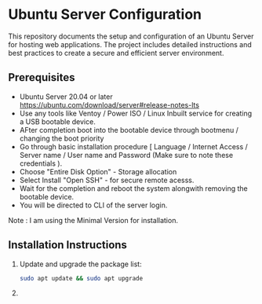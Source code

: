 # Ubuntu Server Configuration 
This repository documents the setup and configuration of an Ubuntu Server for hosting web applications. The project includes detailed instructions and best practices to create a secure and efficient server environment.

## Prerequisites
- Ubuntu Server 20.04 or later
    https://ubuntu.com/download/server#release-notes-lts
- Use any tools like Ventoy / Power ISO / Linux Inbuilt service for creating a USB bootable device.
- AFter completion boot into the bootable device through bootmenu / changing the boot priority
- Go through basic installation procedure [ Language / Internet Access / Server name / User name and Password (Make sure to note these credentials ).
- Choose "Entire Disk Option" - Storage allocation
- Select Install "Open SSH" - for secure remote acesss.
- Wait for the completion and reboot the system alongwith removing the bootable device.
- You will be directed to CLI of the server login.

Note : I am using the Minimal Version for installation.


## Installation Instructions
1. Update and upgrade the package list:
   ```bash
   sudo apt update && sudo apt upgrade
2. 
